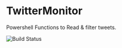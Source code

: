  TwitterMonitor
 ==============
 
 Powershell Functions to Read & filter tweets.
 
 ![Build Status](https://serious.visualstudio.com/DefaultCollection/_apis/public/build/definitions/22acb3b3-da37-403e-8543-cf6d0061388f/5/badge)